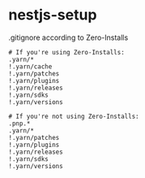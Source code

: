 # nestjs-setup


.gitignore according to Zero-Installs

```
# If you're using Zero-Installs:
.yarn/*
!.yarn/cache
!.yarn/patches
!.yarn/plugins
!.yarn/releases
!.yarn/sdks
!.yarn/versions

# If you're not using Zero-Installs:
.pnp.*
.yarn/*
!.yarn/patches
!.yarn/plugins
!.yarn/releases
!.yarn/sdks
!.yarn/versions
```

